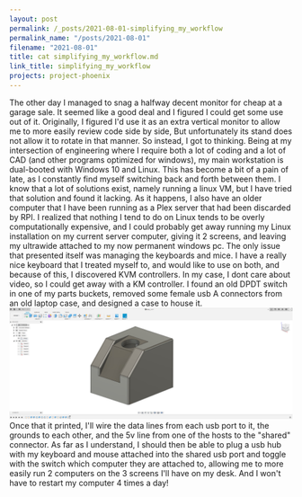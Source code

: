 ```yaml
---
layout: post
permalink: /_posts/2021-08-01-simplifying_my_workflow
permalink_name: "/posts/2021-08-01"
filename: "2021-08-01"
title: cat simplifying_my_workflow.md
link_title: simplifying_my_workflow
projects: project-phoenix
---
```

The other day I managed to snag a halfway decent monitor for cheap at a garage sale. It seemed like a good deal and I figured I could get some use out of it. Originally, I figured I'd use it as an extra vertical monitor to allow me to more easily review code side by side, But unfortunately its stand does not allow it to rotate in that manner.
So instead, I got to thinking. Being at my intersection of engineering where I require both a lot of coding and a lot of CAD (and other programs optimized for windows), my main workstation is dual-booted with Windows 10 and Linux. This has become a bit of a pain of late, as I constantly find myself switching back and forth between them. I know that a lot of solutions exist, namely running a linux VM, but I have tried that solution and found it lacking.
As it happens, I also have an older computer that I have been running as a Plex server that had been discarded by RPI. I realized that nothing I tend to do on Linux tends to be overly computationally expensive, and I could probably get away running my Linux installation on my current server computer, giving it 2 screens, and leaving my ultrawide attached to my now permanent windows pc.
The only issue that presented itself was managing the keyboards and mice. I have a really nice keyboard that I treated myself to, and would like to use on both, and because of this, I discovered KVM controllers.
In my case, I dont care about video, so I could get away with a KM controller. I found an old DPDT switch in one of my parts buckets, removed some female usb A connectors from an old laptop case, and designed a case to house it.
![CAD_PIC](/assets/images/KM_Switch_Mk1_v1.jpg)
Once that it printed, I'll wire the data lines from each usb port to it, the grounds to each other, and the 5v line from one of the hosts to the "shared" connector.
As far as I understand, I should then be able to plug a usb hub with my keyboard and mouse attached into the shared usb port and toggle with the switch which computer they are attached to, allowing me to more easily run 2 computers on the 3 screens I'll have on my desk.
And I won't have to restart my computer 4 times a day!
